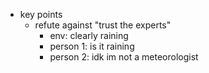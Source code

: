   * key points
    * refute against "trust the experts"
      * env: clearly raining
      * person 1: is it raining
      * person 2: idk im not a meteorologist
